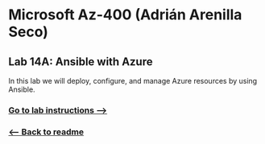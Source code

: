 # Microsoft Az-400 (Adrián Arenilla Seco)

## Lab 14A: Ansible with Azure
In this lab we will deploy, configure, and manage Azure resources by using Ansible.

### [Go to lab instructions -->](AZ400_M14_Ansible_with_Azure.md)




### [<-- Back to readme](../README.md)

